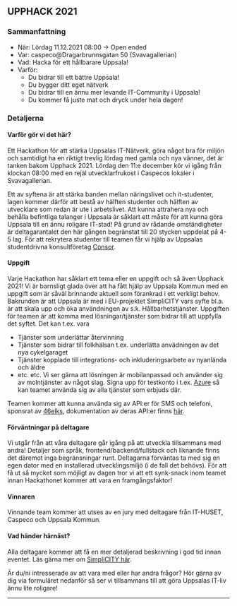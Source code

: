 

## UPPHACK 2021


### Sammanfattning
- När: Lördag 11.12.2021 08:00 -> Open ended
- Var: caspeco@Dragarbrunnsgatan 50 (Svavagallerian)
- Vad: Hacka för ett hållbarare Uppsala!
- Varför: 
  - Du bidrar till ett bättre Uppsala!
  - Du bygger ditt eget nätverk 
  - Du bidrar till en ännu mer levande IT-Community i Uppsala!
  - Du kommer få juste mat och dryck under hela dagen!

### Detaljerna

#### Varför gör vi det här?
Ett Hackathon för att stärka Uppsalas IT-Nätverk, göra något bra för miljön och samtidigt ha en riktigt trevlig lördag med gamla och nya vänner, det är tanken bakom Upphack 2021. Lördag den 11:e december kör vi igång från klockan 08:00 med en rejäl utvecklarfrukost i Caspecos lokaler i Svavagallerian.  
 
Ett av syftena är att stärka banden mellan näringslivet och it-studenter, lagen kommer därför att bestå av hälften studenter och hälften av utvecklare som redan är ute i arbetslivet. Att kunna attrahera nya och behålla befintliga talanger i Uppsala är såklart ett måste för att kunna göra Uppsala till en ännu roligare IT-stad! På grund av rådande omständigheter är deltagarantalet den här gången begränstat till 20 stycken uppdelat på 4-5 lag. För att rekrytera studenter till teamen får vi hjälp av Uppsalas studentdrivna konsultföretag [Consor](https://www.consorconsulting.se/).

#### Uppgift
Varje Hackathon har såklart ett tema eller en uppgift och så även Upphack 2021! Vi är barnsligt glada över att ha fått hjälp av Uppsala Kommun med en uppgift som är såväl brinnande aktuell som förankrad i ett verkligt behov. Bakrunden är att Uppsala är med i EU-projektet SimpliCITY vars syfte bl.a. är att skala upp och öka användningen av s.k. Hållbarhetstjänster. Uppgiften för teamen är att komma med lösningar/tjänster som bidrar till att uppfylla det syftet. Det kan t.ex. vara
- Tjänster som underlättar återvinning
- Tjänster som bidrar till folkhälsan t.ex. underlätta anvädningen av det nya cykelgaraget
- Tjänster kopplade till integrations- och inkluderingsarbete av nyanlända och äldre
- etc. etc. 
Vi ser gärna att lösningen är mobilanpassad och använder sig av molntjänster av något slag. Signa upp för testkonto i t.ex. [Azure](https://azure.microsoft.com/sv-se/free) så kan teamet använda sig av alla tjänster som erbjuds där. 

Teamen kommer att kunna använda sig av API:er för SMS och telefoni, sponsrat av [46elks](https://46elks.se/), dokumentation av deras API:er finns [här](https://46elks.se/docs/send-sms).

#### Förväntningar på deltagare
Vi utgår från att våra deltagare går igång på att utveckla tillsammans med andra! Detaljer som språk, frontend/backend/fullstack och liknande finns det däremot inga begränsningar runt. Deltagarna förväntas ta med sig en egen dator med en installerad utvecklingsmiljö (i de fall det behövs). För att få ut så mycket som möjligt av dagen tror vi att ett synk-snack inom teamet innan Hackathonet kommer att vara en framgångsfaktor! 

#### Vinnaren
Vinnande team kommer att utses av en jury med deltagare från IT-HUSET, Caspeco och Uppsala Kommun. 

#### Vad händer härnäst?
Alla deltagare kommer att få en mer detaljerad beskrivning i god tid innan eventet.
Läs gärna mer om [SimpliCITY här](https://www.simplicity-project.eu/projectdescription).

Är du/ni intresserade av att vara med eller har andra frågor? Hör gärna av dig via formuläret nedanför så ser vi tillsammans till att göra Uppsalas IT-liv ännu lite roligare!

<hr>
